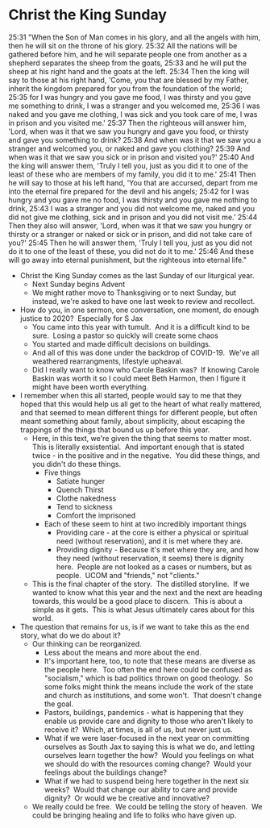 # Christ the King Sunday

25:31 "When the Son of Man comes in his glory, and all the angels with him, then he will sit on the throne of his glory.
25:32 All the nations will be gathered before him, and he will separate people one from another as a shepherd separates the sheep from the goats,
25:33 and he will put the sheep at his right hand and the goats at the left.
25:34 Then the king will say to those at his right hand, 'Come, you that are blessed by my Father, inherit the kingdom prepared for you from the foundation of the world;
25:35 for I was hungry and you gave me food, I was thirsty and you gave me something to drink, I was a stranger and you welcomed me,
25:36 I was naked and you gave me clothing, I was sick and you took care of me, I was in prison and you visited me.'
25:37 Then the righteous will answer him, 'Lord, when was it that we saw you hungry and gave you food, or thirsty and gave you something to drink?
25:38 And when was it that we saw you a stranger and welcomed you, or naked and gave you clothing?
25:39 And when was it that we saw you sick or in prison and visited you?'
25:40 And the king will answer them, 'Truly I tell you, just as you did it to one of the least of these who are members of my family, you did it to me.'
25:41 Then he will say to those at his left hand, 'You that are accursed, depart from me into the eternal fire prepared for the devil and his angels;
25:42 for I was hungry and you gave me no food, I was thirsty and you gave me nothing to drink,
25:43 I was a stranger and you did not welcome me, naked and you did not give me clothing, sick and in prison and you did not visit me.'
25:44 Then they also will answer, 'Lord, when was it that we saw you hungry or thirsty or a stranger or naked or sick or in prison, and did not take care of you?'
25:45 Then he will answer them, 'Truly I tell you, just as you did not do it to one of the least of these, you did not do it to me.'
25:46 And these will go away into eternal punishment, but the righteous into eternal life."

* Christ the King Sunday comes as the last Sunday of our liturgical year.
	* Next Sunday begins Advent
	* We might rather move to Thanksgiving or to next Sunday, but instead, we're asked to have one last week to review and recollect.
* How do you, in one sermon, one conversation, one moment, do enough justice to 2020?  Especially for S Jax
	* You came into this year with tumult.  And it is a difficult kind to be sure.  Losing a pastor so quickly will create some chaos
	* You started and made difficult decisions on buildings. 
	* And all of this was done under the backdrop of COVID-19.  We've all weathered rearrangments, lifestyle upheaval.
	* Did I really want to know who Carole Baskin was?  If knowing Carole Baskin was worth it so I could meet Beth Harmon, then I figure it might have been worth everything.
* I remember when this all started, people would say to me that they hoped that this would help us all get to the heart of what really mattered, and that seemed to mean different things for different people, but often meant something about family, about simplicity, about escaping the trappings of the things that bound us up before this year.
	* Here, in this text, we're given the thing that seems to matter most.  This is literally exsistential.  And important enough that is stated twice - in the positive and in the negative.  You did these things, and you didn't do these things.
		* Five things
			* Satiate hunger
			* Quench Thirst
			* Clothe nakedness
			* Tend to sickness
			* Comfort the imprisoned
		* Each of these seem to hint at two incredibly important things
			* Providing care - at the core is either a physical or spiritual need (without reservation), and it is met where they are.
			* Providing dignity - Because it's met where they are, and how they need (without reservation, it seems) there is dignity here.  People are not looked as a cases or numbers, but as people.  UCOM and "friends," not "clients."
	* This is the final chapter of the story.  The distilled storyline.  If we wanted to know what this year and the next and the next are heading towards, this would be a good place to discern.  This is about a simple as it gets.  This is what Jesus ultimately cares about for this world. 
* The question that remains for us, is if we want to take this as the end story, what do we do about it?
	* Our thinking can be reorganized.
		* Less about the means and more about the end.
		* It's important here, too, to note that these means are diverse as the people here.  Too often the end here could be confused as "socialism," which is bad politics thrown on good theology.  So some folks might think the means include the work of the state and church as institutions, and some won't.  That doesn't change the goal.
		* Pastors, buildings, pandemics - what is happening that they enable us provide care and dignity to those who aren't likely to receive it?  Which, at times, is all of us, but never just us.
		* What if we were laser-focused in the next year on committing ourselves as South Jax to saying this is what we do, and letting ourselves learn together the how?  Would you feelings on what we should do with the resources coming change?  Would your feelings about the buildings change?
		* What if we had to suspend being here together in the next six weeks?  Would that change our ability to care and provide dignity?  Or would we be creative and innovative?
	* We really could be free.  We could be telling the story of heaven.  We could be bringing healing and life to folks who have given up.
